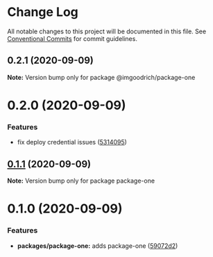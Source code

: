 # Change Log

All notable changes to this project will be documented in this file.
See [Conventional Commits](https://conventionalcommits.org) for commit guidelines.

## 0.2.1 (2020-09-09)

**Note:** Version bump only for package @imgoodrich/package-one





# 0.2.0 (2020-09-09)


### Features

* fix deploy credential issues ([5314095](https://github.com/LeeMellon/semver-practice/commit/5314095da74e8b2d841e8c65f8a2b6c4e784a1d3))





## [0.1.1](https://github.com/LeeMellon/semver-practice/compare/package-one@0.1.0...package-one@0.1.1) (2020-09-09)

**Note:** Version bump only for package package-one





# 0.1.0 (2020-09-09)


### Features

* **packages/package-one:** adds package-one ([59072d2](https://github.com/LeeMellon/semver-practice/commit/59072d2eef81ab43143c4ac50f09a8fe37490001))
